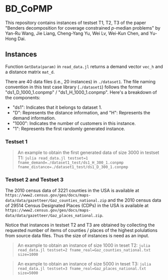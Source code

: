 # BD_CoPMP

This repository contains instances of testset T1, T2, T3 of the paper "Benders decomposition for coverage constrained $p$-median problems" by Yan-Ru Wang, Jie Liang, Cheng-Yang Yu, Wei Lv, Wei-Kun Chen, and Yu-Hong Dai.

## Instances 

Function `GetData(param)` in `read_data.jl` returns a demand vector `vec_h` and a distance matrix `mat_d`.

There are 40 data files (i.e., 20 instances) in `./dataset1`.
The file naming convention in this test case library (`./dataset1`) follows the format "ds1_D_1000_1.conpmp" / "ds1_H_1000_1.conpmp". 
Here's a breakdown of the components:

- "ds1": Indicates that it belongs to dataset 1.
- "D": Represents the distance information, and "H": Represents the demand information.
- "1000": Indicates the number of customers in this instance.
- "1": Represents the first randomly generated instance.

### Testset 1

> An example to obtain the first generated data of size 3000 in testset T1:
> `julia read_data.jl testset=1 fname_demand=./dataset1_test/ds1_H_300_1.conpmp fname_distance=./dataset1_test/ds1_D_300_1.conpmp`


### Testset 2 and Testset 3

The 2010 census data of 3221 counties in the USA is available at `https://www2.census.gov/geo/docs/maps-data/data/gazetteer/Gaz_counties_national.zip`
and the 2010 census data of 29514 Census Designated Places (CDPs) in the USA is available at `https://www2.census.gov/geo/docs/maps-data/data/gazetteer/Gaz_places_national.zip`.

Notice that instances in testset T2 and T3 are obtained by collecting the requested number of items of counties / places of the highest polulations from source data files. Thus the size of instances is need as an input.

> An example to obtain an instance of size 1000 in teset T2: `julia read_data.jl testset=2 fname_real=Gaz_counties_national.txt size=1000`

> An example to obtain an instance of size 5000 in teset T3: `julia read_data.jl testset=3 fname_real=Gaz_places_national.txt size=5000`

